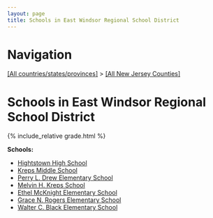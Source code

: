 ```yaml
---
layout: page
title: Schools in East Windsor Regional School District
---
```

# Navigation

[[All countries/states/provinces]](../..) > [[All New Jersey Counties]](..)

# Schools in East Windsor Regional School District

{% include_relative grade.html %}

**Schools:**

- [Hightstown High School](Hightstown_High_School.md)
- [Kreps Middle School](Kreps_Middle_School.md)
- [Perry L. Drew Elementary School](Perry_L._Drew_Elementary_School.md)
- [Melvin H. Kreps School](Melvin_H._Kreps_School.md)
- [Ethel McKnight Elementary School](Ethel_McKnight_Elementary_School.md)
- [Grace N. Rogers Elementary School](Grace_N._Rogers_Elementary_School.md)
- [Walter C. Black Elementary School](Walter_C._Black_Elementary_School.md)
